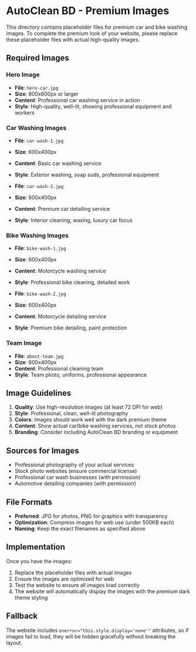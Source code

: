 # AutoClean BD - Premium Images

This directory contains placeholder files for premium car and bike washing images. To complete the premium look of your website, please replace these placeholder files with actual high-quality images.

## Required Images

### Hero Image
- **File**: `hero-car.jpg`
- **Size**: 800x600px or larger
- **Content**: Professional car washing service in action
- **Style**: High-quality, well-lit, showing professional equipment and workers

### Car Washing Images
- **File**: `car-wash-1.jpg`
- **Size**: 600x400px
- **Content**: Basic car washing service
- **Style**: Exterior washing, soap suds, professional equipment

- **File**: `car-wash-2.jpg`
- **Size**: 600x400px
- **Content**: Premium car detailing service
- **Style**: Interior cleaning, waxing, luxury car focus

### Bike Washing Images
- **File**: `bike-wash-1.jpg`
- **Size**: 600x400px
- **Content**: Motorcycle washing service
- **Style**: Professional bike cleaning, detailed work

- **File**: `bike-wash-2.jpg`
- **Size**: 600x400px
- **Content**: Motorcycle detailing service
- **Style**: Premium bike detailing, paint protection

### Team Image
- **File**: `about-team.jpg`
- **Size**: 600x400px
- **Content**: Professional cleaning team
- **Style**: Team photo, uniforms, professional appearance

## Image Guidelines

1. **Quality**: Use high-resolution images (at least 72 DPI for web)
2. **Style**: Professional, clean, well-lit photography
3. **Colors**: Images should work well with the dark premium theme
4. **Content**: Show actual car/bike washing services, not stock photos
5. **Branding**: Consider including AutoClean BD branding or equipment

## Sources for Images

- Professional photography of your actual services
- Stock photo websites (ensure commercial license)
- Professional car wash businesses (with permission)
- Automotive detailing companies (with permission)

## File Formats

- **Preferred**: JPG for photos, PNG for graphics with transparency
- **Optimization**: Compress images for web use (under 500KB each)
- **Naming**: Keep the exact filenames as specified above

## Implementation

Once you have the images:
1. Replace the placeholder files with actual images
2. Ensure the images are optimized for web
3. Test the website to ensure all images load correctly
4. The website will automatically display the images with the premium dark theme styling

## Fallback

The website includes `onerror="this.style.display='none'"` attributes, so if images fail to load, they will be hidden gracefully without breaking the layout. 